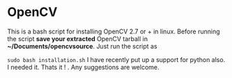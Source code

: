 OpenCV
======
This is a bash script for installing OpenCV 2.7 or + in linux. Before running the script **save your extracted** OpenCV tarball in **~/Documents/opencvsource**. Just run the script as 

`sudo bash installation.sh`
I have recently put up a support for python also. I needed it.
Thats it ! . Any suggestions are welcome.
